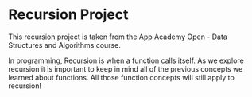 # Recursion Project
This recursion project is taken from the App Academy Open - Data Structures and Algorithms course.

In programming, Recursion is when a function calls itself. As we explore recursion it is important to keep in mind all of the previous concepts we learned about functions. All those function concepts will still apply to recursion!